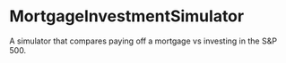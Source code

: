 # MortgageInvestmentSimulator
A simulator that compares paying off a mortgage vs investing in the S&amp;P 500.
